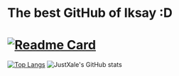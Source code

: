 # The best GitHub of Iksay :D 
# [![Readme Card](https://github-readme-stats.vercel.app/api/pin/?username=grafexteam&repo=fnf-grafex&theme=calm)](https://github.com/anuraghazra/github-readme-stats)
[![Top Langs](https://github-readme-stats.vercel.app/api/top-langs/?username=JustXale&langs_count=10&theme=calm)](https://github.com/anuraghazra/github-readme-stats) 
![JustXale's GitHub stats](https://github-readme-stats.vercel.app/api?username=JustXale&show_icons=true&theme=calm)

